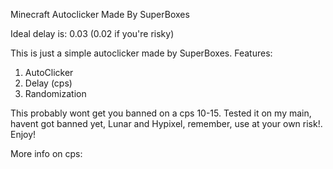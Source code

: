 Minecraft Autoclicker
Made By SuperBoxes

Ideal delay is: 0.03 (0.02 if you're risky)

This is just a simple autoclicker made by SuperBoxes.
Features:
1. AutoClicker
2. Delay (cps)
3. Randomization

This probably wont get you banned on a cps 10-15. Tested it on my main, havent got banned yet, Lunar and Hypixel, remember, use at your own risk!. Enjoy!


More info on cps:
